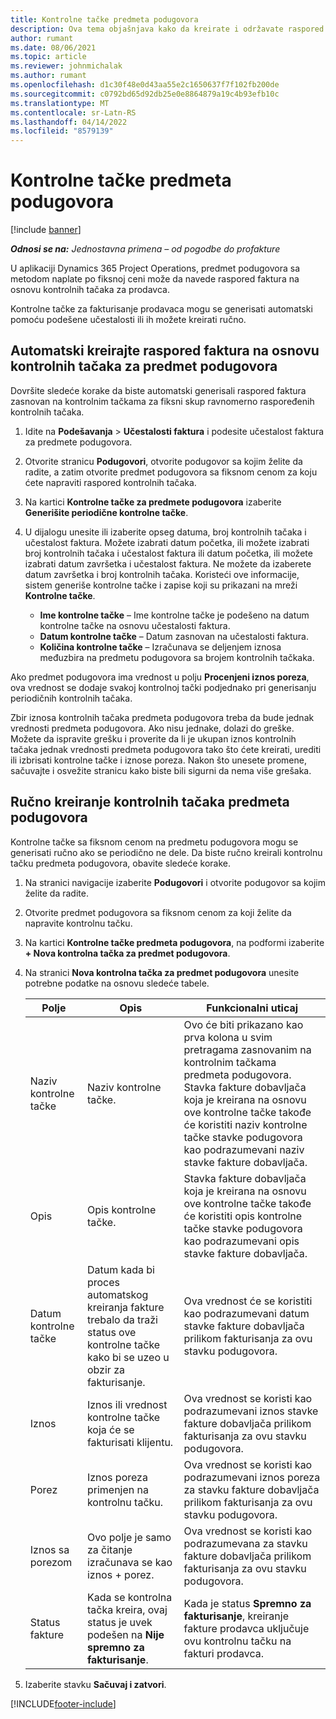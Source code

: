 ```yaml
---
title: Kontrolne tačke predmeta podugovora
description: Ova tema objašnjava kako da kreirate i održavate raspored faktura zasnovan na kontrolnim tačkama za podugovor sa prodavcem.
author: rumant
ms.date: 08/06/2021
ms.topic: article
ms.reviewer: johnmichalak
ms.author: rumant
ms.openlocfilehash: d1c30f48e0d43aa55e2c1650637f7f102fb200de
ms.sourcegitcommit: c0792bd65d92db25e0e8864879a19c4b93efb10c
ms.translationtype: MT
ms.contentlocale: sr-Latn-RS
ms.lasthandoff: 04/14/2022
ms.locfileid: "8579139"
---
```

# <a name="subcontract-line-milestones"></a>Kontrolne tačke predmeta podugovora

[!include [banner](../../includes/dataverse-preview.md)]

_**Odnosi se na:** Jednostavna primena – od pogodbe do profakture_

U aplikaciji Dynamics 365 Project Operations, predmet podugovora sa metodom naplate po fiksnoj ceni može da navede raspored faktura na osnovu kontrolnih tačaka za prodavca.

Kontrolne tačke za fakturisanje prodavaca mogu se generisati automatski pomoću podešene učestalosti ili ih možete kreirati ručno.

## <a name="automatically-create-a-milestone-based-invoice-schedule-for-a-subcontract-line"></a>Automatski kreirajte raspored faktura na osnovu kontrolnih tačaka za predmet podugovora

Dovršite sledeće korake da biste automatski generisali raspored faktura zasnovan na kontrolnim tačkama za fiksni skup ravnomerno raspoređenih kontrolnih tačaka.

1. Idite na **Podešavanja** > **Učestalosti faktura** i podesite učestalost faktura za predmete podugovora.
2. Otvorite stranicu **Podugovori**, otvorite podugovor sa kojim želite da radite, a zatim otvorite predmet podugovora sa fiksnom cenom za koju ćete napraviti raspored kontrolnih tačaka.
3. Na kartici **Kontrolne tačke za predmete podugovora** izaberite **Generišite periodične kontrolne tačke**.
4. U dijalogu unesite ili izaberite opseg datuma, broj kontrolnih tačaka i učestalost faktura. Možete izabrati datum početka, ili možete izabrati broj kontrolnih tačaka i učestalost faktura ili datum početka, ili možete izabrati datum završetka i učestalost faktura. Ne možete da izaberete datum završetka i broj kontrolnih tačaka.
Koristeći ove informacije, sistem generiše kontrolne tačke i zapise koji su prikazani na mreži **Kontrolne tačke**.

   - **Ime kontrolne tačke** – Ime kontrolne tačke je podešeno na datum kontrolne tačke na osnovu učestalosti faktura.
   - **Datum kontrolne tačke** – Datum zasnovan na učestalosti faktura.
   - **Količina kontrolne tačke** – Izračunava se deljenjem iznosa međuzbira na predmetu podugovora sa brojem kontrolnih tačkaka.

Ako predmet podugovora ima vrednost u polju **Procenjeni iznos poreza**, ova vrednost se dodaje svakoj kontrolnoj tački podjednako pri generisanju periodičnih kontrolnih tačaka.

Zbir iznosa kontrolnih tačaka predmeta podugovora treba da bude jednak vrednosti predmeta podugovora. Ako nisu jednake, dolazi do greške. Možete da ispravite grešku i proverite da li je ukupan iznos kontrolnih tačaka jednak vrednosti predmeta podugovora tako što ćete kreirati, urediti ili izbrisati kontrolne tačke i iznose poreza. Nakon što unesete promene, sačuvajte i osvežite stranicu kako biste bili sigurni da nema više grešaka.

## <a name="manually-create-subcontract-line-milestones"></a>Ručno kreiranje kontrolnih tačaka predmeta podugovora

Kontrolne tačke sa fiksnom cenom na predmetu podugovora mogu se generisati ručno ako se periodično ne dele. Da biste ručno kreirali kontrolnu tačku predmeta podugovora, obavite sledeće korake.

1. Na stranici navigacije izaberite **Podugovori** i otvorite podugovor sa kojim želite da radite.
2. Otvorite predmet podugovora sa fiksnom cenom za koji želite da napravite kontrolnu tačku.
3. Na kartici **Kontrolne tačke predmeta podugovora**, na podformi izaberite **+ Nova kontrolna tačka za predmet podugovora**.
4. Na stranici **Nova kontrolna tačka za predmet podugovora** unesite potrebne podatke na osnovu sledeće tabele.

    | Polje | Opis |Funkcionalni uticaj|
    | --- | --- |----------------------|
    | Naziv kontrolne tačke | Naziv kontrolne tačke. |Ovo će biti prikazano kao prva kolona u svim pretragama zasnovanim na kontrolnim tačkama predmeta podugovora. Stavka fakture dobavljača koja je kreirana na osnovu ove kontrolne tačke takođe će koristiti naziv kontrolne tačke stavke podugovora kao podrazumevani naziv stavke fakture dobavljača.|
    | Opis | Opis kontrolne tačke. |Stavka fakture dobavljača koja je kreirana na osnovu ove kontrolne tačke takođe će koristiti opis kontrolne tačke stavke podugovora kao podrazumevani opis stavke fakture dobavljača.|
    | Datum kontrolne tačke | Datum kada bi proces automatskog kreiranja fakture trebalo da traži status ove kontrolne tačke kako bi se uzeo u obzir za fakturisanje.| Ova vrednost će se koristiti kao podrazumevani datum stavke fakture dobavljača prilikom fakturisanja za ovu stavku podugovora. |
    | Iznos | Iznos ili vrednost kontrolne tačke koja će se fakturisati klijentu. |Ova vrednost se koristi kao podrazumevani iznos stavke fakture dobavljača prilikom fakturisanja za ovu stavku podugovora. |
    | Porez | Iznos poreza primenjen na kontrolnu tačku.| Ova vrednost se koristi kao podrazumevani iznos poreza za stavku fakture dobavljača prilikom fakturisanja za ovu stavku podugovora. |
    | Iznos sa porezom | Ovo polje je samo za čitanje izračunava se kao iznos + porez.|Ova vrednost se koristi kao podrazumevana za stavku fakture dobavljača prilikom fakturisanja za ovu stavku podugovora. |
    | Status fakture | Kada se kontrolna tačka kreira, ovaj status je uvek podešen na **Nije spremno za fakturisanje**.|  Kada je status **Spremno za fakturisanje**, kreiranje fakture prodavca uključuje ovu kontrolnu tačku na fakturi prodavca. |

5. Izaberite stavku **Sačuvaj i zatvori**.


[!INCLUDE[footer-include](../../includes/footer-banner.md)]
